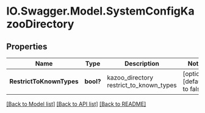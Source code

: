 # IO.Swagger.Model.SystemConfigKazooDirectory
## Properties

Name | Type | Description | Notes
------------ | ------------- | ------------- | -------------
**RestrictToKnownTypes** | **bool?** | kazoo_directory restrict_to_known_types | [optional] [default to false]

[[Back to Model list]](../README.md#documentation-for-models) [[Back to API list]](../README.md#documentation-for-api-endpoints) [[Back to README]](../README.md)

